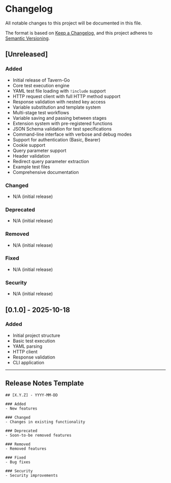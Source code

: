 # Changelog

All notable changes to this project will be documented in this file.

The format is based on [Keep a Changelog](https://keepachangelog.com/en/1.0.0/),
and this project adheres to [Semantic Versioning](https://semver.org/spec/v2.0.0.html).

## [Unreleased]

### Added
- Initial release of Tavern-Go
- Core test execution engine
- YAML test file loading with `!include` support
- HTTP request client with full HTTP method support
- Response validation with nested key access
- Variable substitution and template system
- Multi-stage test workflows
- Variable saving and passing between stages
- Extension system with pre-registered functions
- JSON Schema validation for test specifications
- Command-line interface with verbose and debug modes
- Support for authentication (Basic, Bearer)
- Cookie support
- Query parameter support
- Header validation
- Redirect query parameter extraction
- Example test files
- Comprehensive documentation

### Changed
- N/A (initial release)

### Deprecated
- N/A (initial release)

### Removed
- N/A (initial release)

### Fixed
- N/A (initial release)

### Security
- N/A (initial release)

## [0.1.0] - 2025-10-18

### Added
- Initial project structure
- Basic test execution
- YAML parsing
- HTTP client
- Response validation
- CLI application

---

## Release Notes Template

```
## [X.Y.Z] - YYYY-MM-DD

### Added
- New features

### Changed
- Changes in existing functionality

### Deprecated
- Soon-to-be removed features

### Removed
- Removed features

### Fixed
- Bug fixes

### Security
- Security improvements
```
